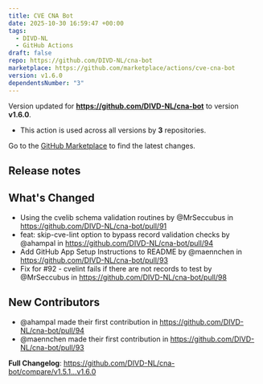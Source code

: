 ```yaml
---
title: CVE CNA Bot
date: 2025-10-30 16:59:47 +00:00
tags:
  - DIVD-NL
  - GitHub Actions
draft: false
repo: https://github.com/DIVD-NL/cna-bot
marketplace: https://github.com/marketplace/actions/cve-cna-bot
version: v1.6.0
dependentsNumber: "3"
---
```



Version updated for **https://github.com/DIVD-NL/cna-bot** to version **v1.6.0**.
- This action is used across all versions by **3** repositories.

Go to the [GitHub Marketplace](https://github.com/marketplace/actions/cve-cna-bot) to find the latest changes.

## Release notes

## What's Changed
* Using the cvelib schema validation routines by @MrSeccubus in https://github.com/DIVD-NL/cna-bot/pull/91
* feat: skip-cve-lint option to bypass record validation checks by @ahampal in https://github.com/DIVD-NL/cna-bot/pull/94
* Add GitHub App Setup Instructions to README by @maennchen in https://github.com/DIVD-NL/cna-bot/pull/93
* Fix for #92 - cvelint fails if there are not records to test by @MrSeccubus in https://github.com/DIVD-NL/cna-bot/pull/98

## New Contributors
* @ahampal made their first contribution in https://github.com/DIVD-NL/cna-bot/pull/94
* @maennchen made their first contribution in https://github.com/DIVD-NL/cna-bot/pull/93

**Full Changelog**: https://github.com/DIVD-NL/cna-bot/compare/v1.5.1...v1.6.0
